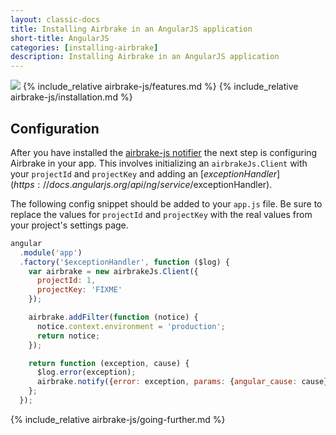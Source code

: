 ```yaml
---
layout: classic-docs
title: Installing Airbrake in an AngularJS application
short-title: AngularJS
categories: [installing-airbrake]
description: Installing Airbrake in an AngularJS application
---
```


![](https://s3.amazonaws.com/document-resources/jsbrakeman.png)
{% include_relative airbrake-js/features.md %}
{% include_relative airbrake-js/installation.md %}

## Configuration

After you have installed the [airbrake-js notifier](https://github.com/airbrake/airbrake-js)
the next step is configuring Airbrake in your app. This involves initializing
an `airbrakeJs.Client` with your `projectId` and `projectKey` and adding an
[$exceptionHandler](https://docs.angularjs.org/api/ng/service/$exceptionHandler).

The following config snippet should be added to your `app.js`
file. Be sure to replace the values for `projectId` and `projectKey` with the
real values from your project's settings page.

```js
angular
  .module('app')
  .factory('$exceptionHandler', function ($log) {
    var airbrake = new airbrakeJs.Client({
      projectId: 1,
      projectKey: 'FIXME'
    });

    airbrake.addFilter(function (notice) {
      notice.context.environment = 'production';
      return notice;
    });

    return function (exception, cause) {
      $log.error(exception);
      airbrake.notify({error: exception, params: {angular_cause: cause}});
    };
  });
```

{% include_relative airbrake-js/going-further.md %}

